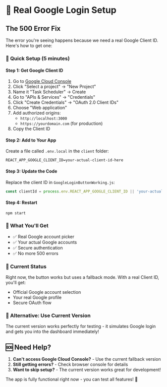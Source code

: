 # 🔐 Real Google Login Setup

## The 500 Error Fix

The error you're seeing happens because we need a real Google Client ID. Here's how to get one:

### 🚀 Quick Setup (5 minutes)

#### Step 1: Get Google Client ID
1. Go to [Google Cloud Console](https://console.cloud.google.com/)
2. Click "Select a project" → "New Project"
3. Name it "Task Scheduler" → Create
4. Go to "APIs & Services" → "Credentials"
5. Click "Create Credentials" → "OAuth 2.0 Client IDs"
6. Choose "Web application"
7. Add authorized origins:
   - `http://localhost:3000`
   - `https://yourdomain.com` (for production)
8. Copy the Client ID

#### Step 2: Add to Your App
Create a file called `.env.local` in the `client` folder:

```env
REACT_APP_GOOGLE_CLIENT_ID=your-actual-client-id-here
```

#### Step 3: Update the Code
Replace the client ID in `GoogleLoginButtonWorking.js`:

```javascript
const clientId = process.env.REACT_APP_GOOGLE_CLIENT_ID || 'your-actual-client-id-here';
```

#### Step 4: Restart
```bash
npm start
```

### 🎯 What You'll Get

- ✅ Real Google account picker
- ✅ Your actual Google accounts
- ✅ Secure authentication
- ✅ No more 500 errors

### 🔧 Current Status

Right now, the button works but uses a fallback mode. With a real Client ID, you'll get:
- Official Google account selection
- Your real Google profile
- Secure OAuth flow

### 📱 Alternative: Use Current Version

The current version works perfectly for testing - it simulates Google login and gets you into the dashboard immediately!

## 🆘 Need Help?

1. **Can't access Google Cloud Console?** - Use the current fallback version
2. **Still getting errors?** - Check browser console for details
3. **Want to skip setup?** - The current version works great for development!

The app is fully functional right now - you can test all features! 🎉

